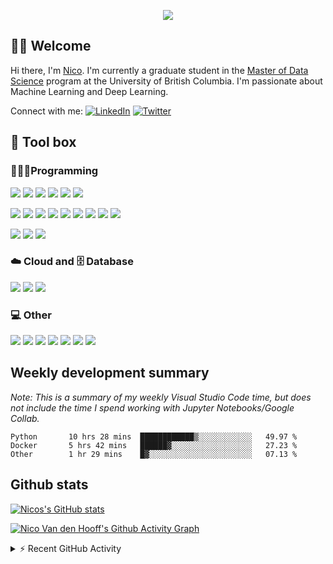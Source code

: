 <!--Colour: #861AF7-->

<!--Typing header
To make your own: https://github.com/DenverCoder1/DenverCoder1/blob/main/README.md
-->
<p align="center">
  <img src="https://readme-typing-svg.herokuapp.com?color=%23861AF7&center=true&vCenter=true&lines=Welcome+to+Nico's+profile." />
</p>

<!--Welcome section-->
## 👋🏽 Welcome 
Hi there, I'm [Nico](https://www.nicovandenhooff.com/).  I'm currently a graduate student in the [Master of Data Science](https://masterdatascience.ubc.ca/) program at the University of British Columbia.  I'm passionate about Machine Learning and Deep Learning.

<p align="left">
    Connect with me: 
    <a href="https://www.linkedin.com/in/nicovandenhooff/"><img alt="LinkedIn" src="https://img.shields.io/badge/LinkedIn-0A66C2?logo=LinkedIn&logoColor=white"></a>
    <a href="https://twitter.com/nicovandenhooff"><img alt="Twitter" src="https://img.shields.io/badge/Twitter-1DA1F2?logo=Twitter&logoColor=white"></a>
    
</p>

<!--TODO: Projects section-->

<!--Tool box section-->
## 🧰 Tool box

### 👨🏽‍💻Programming

![](https://img.shields.io/badge/code-Python-861AF7?logo=python&logoColor=white)
![](https://custom-icon-badges.herokuapp.com/badge/code-SQL-861AF7?logo=database&logoColor=white)
![](https://img.shields.io/badge/code-R-861AF7?logo=R&logoColor=white)
![](https://img.shields.io/badge/code-Java-861AF7?logo=java&logoColor=white)
![](https://img.shields.io/badge/code-Markdown-861AF7?logo=markdown&logoColor=white)
![](https://img.shields.io/badge/code-Latex-861AF7?logo=latex&logoColor=white)

![](https://img.shields.io/badge/package%20manager-Anaconda-861AF7?logo=Anaconda&logoColor=white)
![](https://img.shields.io/badge/library-NumPy-861AF7?logo=numpy&logoColor=white)
![](https://img.shields.io/badge/library-pandas-861AF7?logo=pandas&logoColor=white)
![](https://img.shields.io/badge/library-SciPy-861AF7?logo=SciPy&logoColor=white)
![](https://img.shields.io/badge/ML-scikit%20learn-861AF7?logo=scikit-learn&logoColor=white)
![](https://img.shields.io/badge/DL-Tensorflow-861AF7?logo=tensorflow&logoColor=white)
![](https://custom-icon-badges.herokuapp.com/badge/data%20viz-matplotlib-861AF7?logo=matplotlib)
![](https://img.shields.io/badge/data%20viz-seaborn-861AF7)
![](https://img.shields.io/badge/data%20viz-Altair-861AF7)

![](https://img.shields.io/badge/OS-Mac-861AF7?logo=apple&logoColor=white)
![](https://img.shields.io/badge/editor-Visual%20Studio%20Code-861AF7?logo=Visual%20Studio%20Code&logoColor=white)
![](https://img.shields.io/badge/version%20control-git-861AF7?logo=Git&logoColor=white)

### ☁️ Cloud and 🗄️ Database

![](https://img.shields.io/badge/cloud-aws-861AF7?logo=Amazon%20AWS&logoColor=white)
![](https://img.shields.io/badge/database-PostgreSQL-861AF7?logo=PostgreSQL&logoColor=white)
![](https://img.shields.io/badge/NoSQL-MongoDB-861AF7?logo=MongoDB&logoColor=white)

### 💻 Other

![](https://img.shields.io/badge/browser-Google%20Chrome-861AF7?logo=Google%20Chrome&logoColor=white)
![](https://img.shields.io/badge/communication-Slack-861AF7?logo=Slack&logoColor=white)
![](https://img.shields.io/badge/communication-Zoom-861AF7?logo=Zoom&logoColor=white)
![](https://img.shields.io/badge/communication-Microsoft%20Teams-861AF7?logo=Microsoft%20Teams&logoColor=white)
![](https://img.shields.io/badge/spreadsheets-Microsoft%20Excel-861AF7?logo=Microsoft%20Excel&logoColor=white)
![](https://img.shields.io/badge/word%20processing-Microsoft%20Word-861AF7?logo=Microsoft%20Word&logoColor=white)
![](https://img.shields.io/badge/passwords-Bitwarden-861AF7?logo=Bitwarden&logoColor=white)


## Weekly development summary
*Note: This is a summary of my weekly Visual Studio Code time, but does not include the time I spend working with Jupyter Notebooks/Google Collab.*
<!--START_SECTION:waka-->

```text
Python       10 hrs 28 mins  ████████████▒░░░░░░░░░░░░   49.97 %
Docker       5 hrs 42 mins   ██████▓░░░░░░░░░░░░░░░░░░   27.23 %
Other        1 hr 29 mins    █▓░░░░░░░░░░░░░░░░░░░░░░░   07.13 %
```

<!--END_SECTION:waka-->

## Github stats

[![Nicos's GitHub stats](https://github-readme-stats.vercel.app/api?username=nicovandenhooff&title_color=FFFFFF&bg_color=000000&&text_color=861AF7&show_icons=true&icon_color=FFFFFF&count_private=true&include_all_commits=true)](https://github.com/anuraghazra/github-readme-stats)

[![Nico Van den Hooff's Github Activity Graph](https://activity-graph.herokuapp.com/graph?username=nicovandenhooff&bg_color=000000&color=FFFFFF&line=861AF7&point=861AF7)](https://github.com/ashutosh00710/github-readme-activity-graph)

<!-- https://github.com/jamesgeorge007/github-activity-readme -->
<details>
  <summary>⚡ Recent GitHub Activity</summary>
  <br/>
  
<!--START_SECTION:activity-->
1. 🎉 Merged PR [#10](https://github.com/UBC-MDS/dsci_525_group8/pull/10) in [UBC-MDS/dsci_525_group8](https://github.com/UBC-MDS/dsci_525_group8)
2. 🗣 Commented on [#10](https://github.com/UBC-MDS/dsci_525_group8/issues/10) in [UBC-MDS/dsci_525_group8](https://github.com/UBC-MDS/dsci_525_group8)
3. 💪 Opened PR [#9](https://github.com/UBC-MDS/dsci_525_group8/pull/9) in [UBC-MDS/dsci_525_group8](https://github.com/UBC-MDS/dsci_525_group8)
4. 🎉 Merged PR [#8](https://github.com/UBC-MDS/dsci_525_group8/pull/8) in [UBC-MDS/dsci_525_group8](https://github.com/UBC-MDS/dsci_525_group8)
5. 🗣 Commented on [#2](https://github.com/UBC-MDS/dsci_525_group8/issues/2) in [UBC-MDS/dsci_525_group8](https://github.com/UBC-MDS/dsci_525_group8)
<!--END_SECTION:activity-->
</details>
